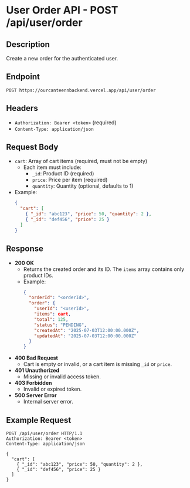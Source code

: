 # User Order API - POST /api/user/order

## Description
Create a new order for the authenticated user.

## Endpoint
`POST https://ourcanteennbackend.vercel.app/api/user/order`

## Headers
- `Authorization: Bearer <token>` (required)
- `Content-Type: application/json`

## Request Body
- `cart`: Array of cart items (required, must not be empty)
  - Each item must include:
    - `_id`: Product ID (required)
    - `price`: Price per item (required)
    - `quantity`: Quantity (optional, defaults to 1)
- Example:
  ```json
  {
    "cart": [
      { "_id": "abc123", "price": 50, "quantity": 2 },
      { "_id": "def456", "price": 25 }
    ]
  }
  ```

## Response
- **200 OK**
  - Returns the created order and its ID. The `items` array contains only product IDs.
  - Example:
    ```json
    {
      "orderId": "<orderId>",
      "order": {
        "userId": "<userId>",
        "items": cart,
        "total": 125,
        "status": "PENDING",
        "createdAt": "2025-07-03T12:00:00.000Z",
        "updatedAt": "2025-07-03T12:00:00.000Z"
      }
    }
    ```
- **400 Bad Request**
  - Cart is empty or invalid, or a cart item is missing `_id` or `price`.
- **401 Unauthorized**
  - Missing or invalid access token.
- **403 Forbidden**
  - Invalid or expired token.
- **500 Server Error**
  - Internal server error.

## Example Request
```http
POST /api/user/order HTTP/1.1
Authorization: Bearer <token>
Content-Type: application/json

{
  "cart": [
    { "_id": "abc123", "price": 50, "quantity": 2 },
    { "_id": "def456", "price": 25 }
  ]
}
```
